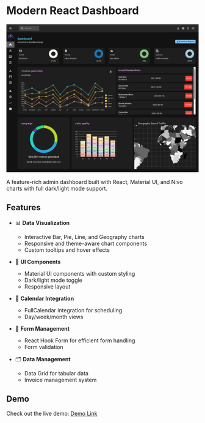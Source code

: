 # Modern React Dashboard

![Dashboard Preview](/src/assets/demo.png)

A feature-rich admin dashboard built with React, Material UI, and Nivo charts with full dark/light mode support.

## Features

- 📊 **Data Visualization**

  - Interactive Bar, Pie, Line, and Geography charts
  - Responsive and theme-aware chart components
  - Custom tooltips and hover effects

- 🎨 **UI Components**

  - Material UI components with custom styling
  - Dark/light mode toggle
  - Responsive layout

- 📅 **Calendar Integration**

  - FullCalendar integration for scheduling
  - Day/week/month views

- 📝 **Form Management**

  - React Hook Form for efficient form handling
  - Form validation

- 🗂 **Data Management**
  - Data Grid for tabular data
  - Invoice management system

## Demo

Check out the live demo: [Demo Link](https://dashboard-six-bay-429f1gdopa.vercel.app/)
